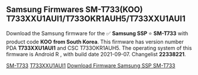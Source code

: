 <h2>Samsung Firmwares SM-T733(KOO) T733XXU1AUI1/T733OKR1AUH5/T733XXU1AUI1</h2>
Download the Samsung firmware for the ✅ <strong>Samsung SSP </strong> ⭐ <strong>SM-T733</strong> with product code <strong>KOO</strong> <strong> from South Korea</strong>. This firmware has version number PDA <strong>T733XXU1AUI1</strong> and CSC T733OKR1AUH5. The operating system of this firmware is Android R , with build date 2021-09-07. Changelist <strong>22338221</strong>.


[SM-T733](https://samfirm.shop/samsung/model/SM-T733)
[T733XXU1AUI1](https://samfirm.shop/samsung/pda/T733XXU1AUI1)
[Download Firmware Samsung SSP SM-T733](https://samfirm.shop/samsung/firmware/453606)
